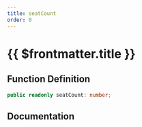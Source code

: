 ```yaml
---
title: seatCount
order: 0
---
```


# {{ $frontmatter.title }}

## Function Definition

```ts
public readonly seatCount: number;
```

## Documentation

<!--@include: ./parts/seatCount.md-->

